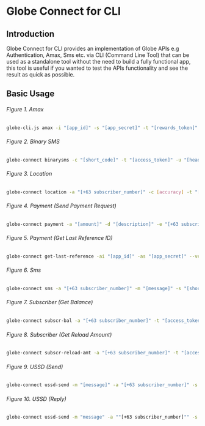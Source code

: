 # Globe Connect for CLI

## Introduction
Globe Connect for CLI provides an implementation of Globe APIs e.g Authentication, Amax,
Sms etc. via CLI (Command Line Tool) that can be used as a standalone tool without the need
to build a fully functional app, this tool is useful if you wanted to test the APIs functionality
and see the result as quick as possible.

## Basic Usage

###### Figure 1. Amax

```sh
globe-cli.js amax -i "[app_id]" -s "[app_secret]" -t "[rewards_token]" -p "[promo]" -a "[+63 subscriber_number]" --verbose
```

###### Figure 2. Binary SMS

```sh
globe-connect binarysms -c "[short_code]" -t "[access_token]" -u "[header]" -d 1 -a "[+63 subscriber_number]" -m "[message]" --verbose
```

###### Figure 3. Location

```sh
globe-connect location -a "[+63 subscriber_number]" -c [accuracy] -t "[access_token]" --verbose
```

###### Figure 4. Payment (Send Payment Request)

```sh
globe-connect payment -a "[amount]" -d "[description]" -e "[+63 subscriber_number]" -r 41301000206 -s Charged -t "[access_token]" --verbose
```

###### Figure 5. Payment (Get Last Reference ID)

```sh
globe-connect get-last-reference -ai "[app_id]" -as "[app_secret]" --verbose
```

###### Figure 6. Sms

```sh
globe-connect sms -a "[+63 subscriber_number]" -m "[message]" -s "[short_code]" -c "[client_correlator]" -t "[access_token]"
```

###### Figure 7. Subscriber (Get Balance)

```sh
globe-connect subscr-bal -a "[+63 subscriber_number]" -t "[access_token]" --verbose
```

###### Figure 8. Subscriber (Get Reload Amount)

```sh
globe-connect subscr-reload-amt -a "[+63 subscriber_number]" -t "[access_token]" --verbose
```

###### Figure 9. USSD (Send)

```sh
globe-connect ussd-send -m "[message]" -a "[+63 subscriber_number]" -s "[short_code]" -f false -t "[access_token]"
```

###### Figure 10. USSD (Reply)

```sh
globe-connect ussd-send -m "message" -a ""[+63 subscriber_number]"" -s "[short_code]" -f false -t "[access_token]" -i "[session_id]"
```
